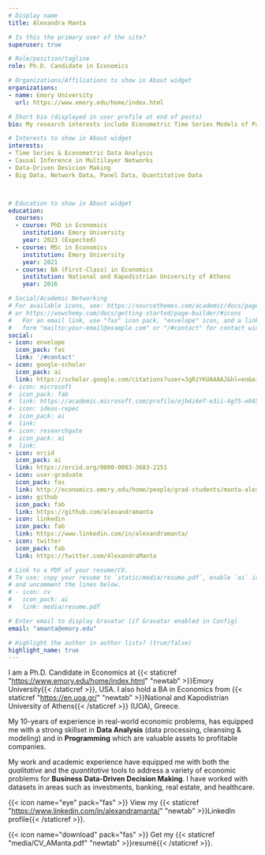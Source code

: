 ```yaml
---
# Display name
title: Alexandra Manta

# Is this the primary user of the site?
superuser: true

# Role/position/tagline
role: Ph.D. Candidate in Economics

# Organizations/Affiliations to show in About widget
organizations:
- name: Emory University
  url: https://www.emory.edu/home/index.html

# Short bio (displayed in user profile at end of posts)
bio: My research interests include Econometric Time Series Models of Panel Data and Causal Inference in Multilayer Networks.

# Interests to show in About widget
interests:
- Time Series & Econometric Data Analysis
- Causal Inference in Multilayer Networks
- Data-Driven Desicion Making
- Big Data, Network Data, Panel Data, Quantitative Data



# Education to show in About widget
education:
  courses:
  - course: PhD in Economics
    institution: Emory University
    year: 2023 (Expected)
  - course: MSc in Economics
    institution: Emory University
    year: 2021 
  - course: BA (First-Class) in Economics
    institution: National and Kapodistrian University of Athens
    year: 2016

# Social/Academic Networking
# For available icons, see: https://sourcethemes.com/academic/docs/page-builder/#icons
# or https://wowchemy.com/docs/getting-started/page-builder/#icons
#   For an email link, use "fas" icon pack, "envelope" icon, and a link in the
#   form "mailto:your-email@example.com" or "/#contact" for contact widget.
social:
- icon: envelope
  icon_pack: fas
  link: '/#contact'
- icon: google-scholar
  icon_pack: ai
  link: https://scholar.google.com/citations?user=3gRzYKUAAAAJ&hl=en&oi=sra
#- icon: microsoft
#  icon_pack: fab
#  link: https://academic.microsoft.com/profile/ejh4i6ef-e3ii-4g75-e945-542ef9747280/AlexandraManta/no-publications
#- icon: ideas-repec
#  icon_pack: ai
#  link:
#- icon: researchgate
#  icon_pack: ai
#  link:
- icon: orcid
  icon_pack: ai
  link: https://orcid.org/0000-0003-3683-2151
- icon: user-graduate
  icon_pack: fas
  link: http://economics.emory.edu/home/people/grad-students/manta-alexandra.html 
- icon: github
  icon_pack: fab
  link: https://github.com/alexandramanta
- icon: linkedin
  icon_pack: fab
  link: https://www.linkedin.com/in/alexandramanta/
- icon: twitter
  icon_pack: fab
  link: https://twitter.com/4lexandraManta

# Link to a PDF of your resume/CV.
# To use: copy your resume to `static/media/resume.pdf`, enable `ai` icons in `params.toml`, 
# and uncomment the lines below.
# - icon: cv
#   icon_pack: ai
#   link: media/resume.pdf

# Enter email to display Gravatar (if Gravatar enabled in Config)
email: "amanta@emory.edu"

# Highlight the author in author lists? (true/false)
highlight_name: true
---
```


I am a Ph.D. Candidate in Economics at {{< staticref "https://www.emory.edu/home/index.html" "newtab" >}}Emory University{{< /staticref >}}, USA. I also hold a BA in Economics from {{< staticref "https://en.uoa.gr/" "newtab" >}}National and Kapodistrian University of Athens{{< /staticref >}} (UOA), Greece. 

My 10-years of experience in real-world economic problems, has equipped me with a strong skillset in **Data Analysis** (data processing, cleansing & modeling) and in **Programming** which are valuable assets to profitable companies. 

My work and academic experience have equipped me with both the *qualitative* and the *quantitative* tools to address a variety of economic problems for **Business Data-Driven Decision Making**. I have worked with datasets in areas such as investments, banking, real estate, and healthcare.


{{< icon name="eye" pack="fas" >}} View my {{< staticref "https://www.linkedin.com/in/alexandramanta/" "newtab" >}}LinkedIn profile{{< /staticref >}}.

{{< icon name="download" pack="fas" >}} Get my {{< staticref "media/CV_AManta.pdf" "newtab" >}}resumé{{< /staticref >}}.
